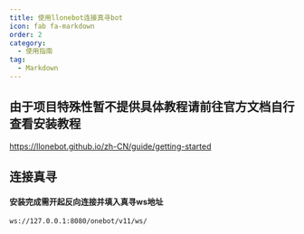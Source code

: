```yaml
---
title: 使用llonebot连接真寻bot
icon: fab fa-markdown
order: 2
category:
  - 使用指南
tag:
  - Markdown
---
```


## 由于项目特殊性暂不提供具体教程请前往官方文档自行查看安装教程

https://llonebot.github.io/zh-CN/guide/getting-started

## 连接真寻

#### 安装完成需开起反向连接并填入真寻ws地址

```
ws://127.0.0.1:8080/onebot/v11/ws/
```
